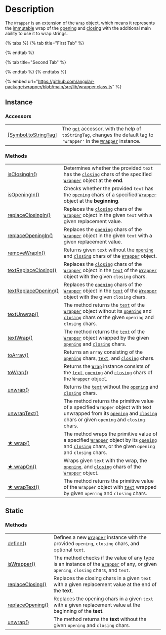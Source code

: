 # Description

The [`Wrapper`](https://github.com/angular-package/wrapper/blob/main/src/lib/wrapper.class.ts) is an extension of the [`Wrap`](../wrap/description.md) object, which means it represents the [immutable](https://developer.mozilla.org/en-US/docs/Glossary/Immutable) wrap of the [opening](../library/basic-concepts.md#opening) and [closing](../library/basic-concepts.md#closing) with the additional main ability to use it to wrap strings.&#x20;



{% tabs %}
{% tab title="First Tab" %}

{% endtab %}

{% tab title="Second Tab" %}

{% endtab %}
{% endtabs %}

{% embed url="https://github.com/angular-package/wrapper/blob/main/src/lib/wrapper.class.ts" %}

## Instance

### Accessors

|                                                                                                                                                |                                                                                                                                                                                                                              |
| ---------------------------------------------------------------------------------------------------------------------------------------------- | ---------------------------------------------------------------------------------------------------------------------------------------------------------------------------------------------------------------------------- |
| ​[\[Symbol.toStringTag\]](https://app.gitbook.com/s/fKPxHpkGbNljEvVlRVgz/c/JULYvW5NSbPwI2RD5MLX/wrapper/instance-accessors#symbol.tostringtag) | The [`get`](https://developer.mozilla.org/en-US/docs/Web/JavaScript/Reference/Functions/get) accessor, with the help of `toStringTag`, changes the default tag to `'wrapper'` in the [`Wrapper`](broken-reference) instance. |



### Methods

|                                                                |                                                                                                                                                                                                                                                                                                   |
| -------------------------------------------------------------- | ------------------------------------------------------------------------------------------------------------------------------------------------------------------------------------------------------------------------------------------------------------------------------------------------- |
| [isClosingIn()](methods/instance/isclosingin.md)               | Determines whether the provided `text` has the [`closing`](../wrap/accessors/#wrap.prototype.closing) chars of the specified [`Wrapper`](description.md) object at the **end**.                                                                                                                   |
| [isOpeningIn()](methods/instance/isopeningin.md)               | Checks whether the provided `text` has the [`opening`](../wrap/accessors/#wrap.prototype.opening) chars of a specified [`Wrapper`](description.md) object at the **beginning**.                                                                                                                   |
| [replaceClosingIn()](methods/instance/replaceclosingin.md)     | Replaces the [`closing`](../wrap/accessors/#wrap.prototype.closing) chars of the [`Wrapper`](description.md) object in the given `text` with a given replacement value.                                                                                                                           |
| [replaceOpeningIn()](methods/instance/replaceopeningin.md)     | Replaces the [`opening`](../wrap/accessors/#wrap.prototype.opening) chars of the [`Wrapper`](description.md) object in the given `text` with a given replacement value.                                                                                                                           |
| [removeWrapIn()](methods/instance/removewrapin.md)             | Returns given `text` without the [`opening`](../wrap/accessors/#wrap.prototype.opening) and [`closing`](../wrap/accessors/#wrap.prototype.closing) chars of the [`Wrapper`](description.md) object.                                                                                               |
| [textReplaceClosing()](methods/instance/textreplaceclosing.md) | Replaces the [`closing`](../wrap/accessors/#wrap.prototype.closing) chars of the [`Wrapper`](description.md) object in the [`text`](../wrap/accessors/#wrap.prototype.text) of the [`Wrapper`](description.md) object with the given `closing` chars.                                             |
| [textReplaceOpening()](methods/instance/textreplaceopening.md) | Replaces the [`opening`](../wrap/accessors/#wrap.prototype.opening) chars of the [`Wrapper`](description.md) object in the [`text`](../wrap/accessors/#wrap.prototype.text) of the [`Wrapper`](description.md) object with the given `closing` chars.                                             |
| [textUnwrap()](methods/instance/textunwrap.md)                 | The method returns the [`text`](../wrap/accessors/#wrap.prototype.text) of the [`Wrapper`](description.md) object without its [`opening`](../wrap/accessors/#wrap.prototype.opening) and [`closing`](../wrap/accessors/#wrap.prototype.closing) chars or the given `opening` and `closing` chars. |
| [textWrap()](methods/instance/textwrap.md)                     | The method returns the [`text`](../wrap/accessors/#wrap.prototype.text) of the [`Wrapper`](description.md) object wrapped by the given [`opening`](../wrap/accessors/#wrap.prototype.opening) and [`closing`](../wrap/accessors/#wrap.prototype.closing) chars.                                   |
| [toArray()](methods/instance/toarray.md)                       | Returns an `array` consisting of the [`opening`](../wrap/accessors/#wrap.prototype.opening) chars, [`text`](../wrap/accessors/#wrap.prototype.text), and [`closing`](../wrap/accessors/#wrap.prototype.closing) chars.                                                                            |
| [toWrap()](methods/instance/towrap.md)                         | Returns the [`Wrap`](../wrap/description.md) instance consists of the [`text`](../wrap/accessors/#wrap.prototype.text), [`opening`](../wrap/accessors/#wrap.prototype.opening) and [`closing`](../wrap/accessors/#wrap.prototype.closing) chars of the [`Wrapper`](description.md) object.        |
| [unwrap()](methods/instance/unwrap.md)                         | Returns the [`text`](../wrap/accessors/#wrap.prototype.text) without the [`opening`](../wrap/accessors/#wrap.prototype.opening) and [`closing`](../wrap/accessors/#wrap.prototype.closing) chars.                                                                                                 |
| [unwrapText()](methods/instance/unwraptext.md)                 | The method returns the primitive value of a specified `Wrapper` object with text unwrapped from its [`opening`](../wrap/accessors/#wrap.prototype.opening) and [`closing`](../wrap/accessors/#wrap.prototype.closing) chars or given `opening` and `closing` chars.                               |
| [★ wrap()](methods/instance/wrap.md)                           | The method wraps the primitive value of a specified [`Wrapper`](description.md) object by its [`opening`](../wrap/accessors/#wrap.prototype.opening) and [`closing`](../wrap/accessors/#wrap.prototype.closing) chars, or the given `opening` and `closing` chars.                                |
| [★ wrapOn()](methods/instance/wrapon.md)                       | Wraps given `text` with the wrap, the [`opening`](../wrap/accessors/#wrap.prototype.opening), and [`closing`](../wrap/accessors/#wrap.prototype.closing) chars of the [`Wrapper`](description.md) object.                                                                                         |
| [★ wrapText()](methods/instance/wraptext.md)                   | The method returns the primitive value of the `Wrapper` object with [`text`](../wrap/accessors/#wrap.prototype.text) wrapped by given `opening` and `closing` chars.                                                                                                                              |

## Static

### Methods

|                                                      |                                                                                                                                                       |
| ---------------------------------------------------- | ----------------------------------------------------------------------------------------------------------------------------------------------------- |
| [define()](methods/static/define.md)                 | Defines a new [`Wrapper`](description.md) instance with the provided `opening`, `closing` chars, and optional `text`.                                 |
| [isWrapper()](methods/static/iswrapper.md)           | The method checks if the value of any type is an instance of the [`Wrapper`](description.md) of any, or given `opening`, `closing` chars, and `text`. |
| [replaceClosing()](methods/static/replaceclosing.md) | Replaces the closing chars in a given `text` with a given replacement value at the end of the **text**.                                               |
| [replaceOpening()](methods/static/replaceopening.md) | Replaces the opening chars in a given `text` with a given replacement value at the beginning of the **text**.                                         |
| [unwrap()](methods/static/unwrap.md)                 | The method returns the **text** without the given `opening` and `closing` chars.                                                                      |

